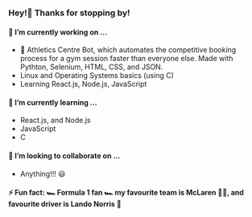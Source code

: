 ### Hey!👋 Thanks for stopping by!


#### 🔭 I’m currently working on ...
  - 🤖 Athletics Centre Bot, which automates the competitive booking process for a gym session faster than everyone else. Made with Pythton, Selenium, HTML, CSS, and JSON.
  - Linux and Operating Systems basics (using C)
  - Learning React.js, Node.js, JavaScript
#### 🌱 I’m currently learning ...
  - React.js, and Node.js
  - JavaScript
  - C
#### 👯 I’m looking to collaborate on ...
  - Anything!!! 😃
#### ⚡ Fun fact: 🏎️ Formula 1 fan 🏎️ my favourite team is McLaren 🧡💙, and favourite driver is Lando Norris 🏁
